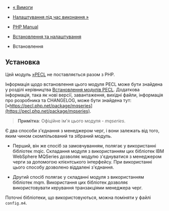 - [« Вимоги](mqseries.requirements.md)
- [Налаштування під час виконання »](mqseries.ini.md)

- [PHP Manual](index.md)
- [Встановлення та налаштування](mqseries.setup.md)
- Встановлення

## Установка

Цей модуль [»PECL](https://pecl.php.net/) не поставляється разом з
PHP.

Інформація щодо встановлення цього модуля PECL може бути знайдена у розділі
керівництва [Встановлення модулів PECL](install.pecl.md). Додаткова
інформація, така як нові версії, завантаження, вихідні файли,
інформація про розробника та CHANGELOG, може бути знайдена тут:
[»https://pecl.php.net/package/mqseries](https://pecl.php.net/package/mqseries).

> **Примітка**: Офіційне ім'я цього модуля - *mqseries*.

Є два способи з'єднання з менеджером черг, і вони залежать від
того, яким чином скомпільований та зібраний модуль.

- Перший, він же спосіб за замовчуванням, полягає у використанні
бібліотек mqic. Складання модуля з використанням цих бібліотек IBM
WebSphere MQSeries дозволяє модулю з'єднуватися з менеджером
черги за допомогою клієнтського інтерфейсу. При використанні цього
способу дозволено віддалені з'єднання.

- Другий спосіб полягає у складанні модуля з використанням бібліотек
mqm. Використання цих бібліотек дозволяє використовувати керування
транзакціями менеджера черг.

Поточні бібліотеки, що використовуються, можна поміняти у файлі `config.m4`.

